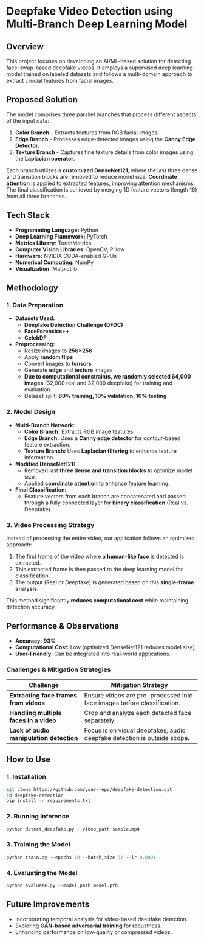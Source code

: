 # **Deepfake Video Detection using Multi-Branch Deep Learning Model**

## **Overview**  
This project focuses on developing an AI/ML-based solution for detecting face-swap-based deepfake videos. It employs a supervised deep learning model trained on labeled datasets and follows a multi-domain approach to extract crucial features from facial images.  

## **Proposed Solution**  
The model comprises three parallel branches that process different aspects of the input data:

1. **Color Branch** - Extracts features from RGB facial images.  
2. **Edge Branch** - Processes edge-detected images using the **Canny Edge Detector**.  
3. **Texture Branch** - Captures fine texture details from color images using the **Laplacian operator**.  

Each branch utilizes a **customized DenseNet121**, where the last three dense and transition blocks are removed to reduce model size. **Coordinate attention** is applied to extracted features, improving attention mechanisms. The final classification is achieved by merging 1D feature vectors (length 16) from all three branches.  

## **Tech Stack**  
- **Programming Language:** Python  
- **Deep Learning Framework:** PyTorch  
- **Metrics Library:** TorchMetrics  
- **Computer Vision Libraries:** OpenCV, Pillow  
- **Hardware:** NVIDIA CUDA-enabled GPUs  
- **Numerical Computing:** NumPy  
- **Visualization:** Matplotlib  

## **Methodology**  

### **1. Data Preparation**  
- **Datasets Used:**  
  - **Deepfake Detection Challenge (DFDC)**  
  - **FaceForensics++**  
  - **CelebDF**  
- **Preprocessing:**  
  - Resize images to **256×256**  
  - Apply **random flips**  
  - Convert images to **tensors**  
  - Generate **edge** and **texture** images  
  - **Due to computational constraints, we randomly selected 64,000 images** (32,000 real and 32,000 deepfake) for training and evaluation.  
  - Dataset split: **80% training, 10% validation, 10% testing**  

### **2. Model Design**  
- **Multi-Branch Network:**  
  - **Color Branch:** Extracts RGB image features.  
  - **Edge Branch:** Uses a **Canny edge detector** for contour-based feature extraction.  
  - **Texture Branch:** Uses **Laplacian filtering** to enhance texture information.  
- **Modified DenseNet121:**  
  - Removed last **three dense and transition blocks** to optimize model size.  
  - Applied **coordinate attention** to enhance feature learning.  
- **Final Classification:**  
  - Feature vectors from each branch are concatenated and passed through a fully connected layer for **binary classification** (Real vs. Deepfake).  

### **3. Video Processing Strategy**  
Instead of processing the entire video, our application follows an optimized approach:
1. The first frame of the video where a **human-like face** is detected is extracted.
2. This extracted frame is then passed to the deep learning model for classification.
3. The output (Real or Deepfake) is generated based on this **single-frame analysis**.  

This method significantly **reduces computational cost** while maintaining detection accuracy.  

## **Performance & Observations**  
- **Accuracy:** **93%**  
- **Computational Cost:** Low (optimized DenseNet121 reduces model size).  
- **User-Friendly:** Can be integrated into real-world applications.  

### **Challenges & Mitigation Strategies**  
| **Challenge** | **Mitigation Strategy** |  
|--------------|------------------------|  
| **Extracting face frames from videos** | Ensure videos are pre-processed into face images before classification. |  
| **Handling multiple faces in a video** | Crop and analyze each detected face separately. |  
| **Lack of audio manipulation detection** | Focus is on visual deepfakes; audio deepfake detection is outside scope. |  

## **How to Use**  
### **1. Installation**  
```bash
git clone https://github.com/your-repo/deepfake-detection.git
cd deepfake-detection
pip install -r requirements.txt
```

### **2. Running Inference**  
```python
python detect_deepfake.py --video_path sample.mp4
```

### **3. Training the Model**  
```python
python train.py --epochs 20 --batch_size 32 --lr 0.0001
```

### **4. Evaluating the Model**  
```python
python evaluate.py --model_path model.pth
```

## **Future Improvements**  
- Incorporating temporal analysis for video-based deepfake detection.  
- Exploring **GAN-based adversarial training** for robustness.  
- Enhancing performance on low-quality or compressed videos.  
  


